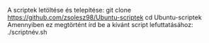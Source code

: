 A scriptek letöltése és telepítése:
git clone https://github.com/zsolesz98/Ubuntu-scriptek
cd Ubuntu-scriptek
Amennyiben ez megtörtént írd be a kívánt script lefuttatásához: ./scriptnév.sh
